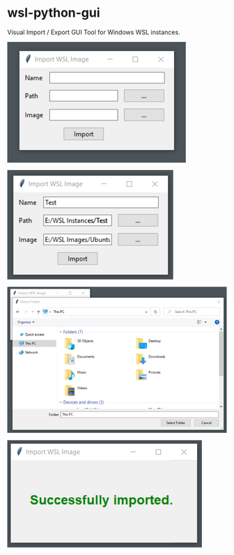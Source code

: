 # wsl-python-gui
Visual Import / Export GUI Tool for Windows WSL instances.

![screenshot 1](./screenshots/screenshot1.png)

![screenshot 2](./screenshots/screenshot2.png)

![screenshot 3](./screenshots/screenshot3.png)

![screenshot 4](./screenshots/screenshot4.png)
